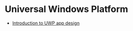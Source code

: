 # Universal Windows Platform

* [Introduction to UWP app design](https://docs.microsoft.com/en-us/windows/uwp/layout/design-and-ui-intro)
